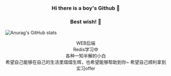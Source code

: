 ### <p align = "center">Hi there is a boy's Github 👋</p>
### <p align = "center">Best wish! 👋</p>

![Anurag's GitHub stats](https://github-readme-stats.vercel.app/api?username=fengxiaop&show_icons=true&theme=tokyonight)</br>
<p align="center">WEB后端</br>
Redis学习中</br>
各种一知半解的小白</br>
希望自己能够在自己的生活里熠熠生辉，也希望能够帮助到你~
希望自己顺利拿到实习offer

<!--
**fengxiaop/fengxiaop** is a ✨ _special_ ✨ repository because its `README.md` (this file) appears on your GitHub profile.

Here are some ideas to get you started:

- 🔭 I’m currently working on ...
- 🌱 I’m currently learning ...
- 👯 I’m looking to collaborate on ...
- 🤔 I’m looking for help with ...
- 💬 Ask me about ...
- 📫 How to reach me: ...
- 😄 Pronouns: ...
- ⚡ Fun fact: ...
hello
-->
